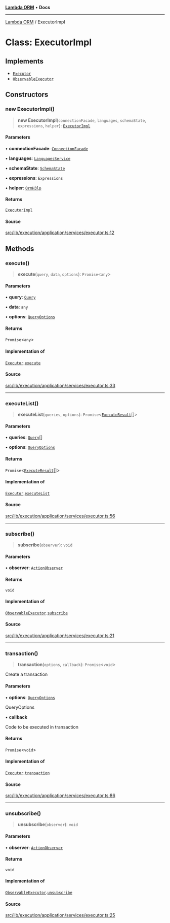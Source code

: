 [**Lambda ORM**](../README.md) • **Docs**

***

[Lambda ORM](../README.md) / ExecutorImpl

# Class: ExecutorImpl

## Implements

- [`Executor`](../interfaces/Executor.md)
- [`ObservableExecutor`](../interfaces/ObservableExecutor.md)

## Constructors

### new ExecutorImpl()

> **new ExecutorImpl**(`connectionFacade`, `languages`, `schemaState`, `expressions`, `helper`): [`ExecutorImpl`](ExecutorImpl.md)

#### Parameters

• **connectionFacade**: [`ConnectionFacade`](ConnectionFacade.md)

• **languages**: [`LanguagesService`](LanguagesService.md)

• **schemaState**: [`SchemaState`](SchemaState.md)

• **expressions**: `Expressions`

• **helper**: [`OrmH3lp`](OrmH3lp.md)

#### Returns

[`ExecutorImpl`](ExecutorImpl.md)

#### Source

[src/lib/execution/application/services/executor.ts:12](https://github.com/lambda-orm/lambdaorm/blob/f8c82a2cc7a2807ec58a8f880e271d3fde41079e/src/lib/execution/application/services/executor.ts#L12)

## Methods

### execute()

> **execute**(`query`, `data`, `options`): `Promise`\<`any`\>

#### Parameters

• **query**: [`Query`](Query.md)

• **data**: `any`

• **options**: [`QueryOptions`](../interfaces/QueryOptions.md)

#### Returns

`Promise`\<`any`\>

#### Implementation of

[`Executor`](../interfaces/Executor.md).[`execute`](../interfaces/Executor.md#execute)

#### Source

[src/lib/execution/application/services/executor.ts:33](https://github.com/lambda-orm/lambdaorm/blob/f8c82a2cc7a2807ec58a8f880e271d3fde41079e/src/lib/execution/application/services/executor.ts#L33)

***

### executeList()

> **executeList**(`queries`, `options`): `Promise`\<[`ExecuteResult`](../interfaces/ExecuteResult.md)[]\>

#### Parameters

• **queries**: [`Query`](Query.md)[]

• **options**: [`QueryOptions`](../interfaces/QueryOptions.md)

#### Returns

`Promise`\<[`ExecuteResult`](../interfaces/ExecuteResult.md)[]\>

#### Implementation of

[`Executor`](../interfaces/Executor.md).[`executeList`](../interfaces/Executor.md#executelist)

#### Source

[src/lib/execution/application/services/executor.ts:56](https://github.com/lambda-orm/lambdaorm/blob/f8c82a2cc7a2807ec58a8f880e271d3fde41079e/src/lib/execution/application/services/executor.ts#L56)

***

### subscribe()

> **subscribe**(`observer`): `void`

#### Parameters

• **observer**: [`ActionObserver`](ActionObserver.md)

#### Returns

`void`

#### Implementation of

[`ObservableExecutor`](../interfaces/ObservableExecutor.md).[`subscribe`](../interfaces/ObservableExecutor.md#subscribe)

#### Source

[src/lib/execution/application/services/executor.ts:21](https://github.com/lambda-orm/lambdaorm/blob/f8c82a2cc7a2807ec58a8f880e271d3fde41079e/src/lib/execution/application/services/executor.ts#L21)

***

### transaction()

> **transaction**(`options`, `callback`): `Promise`\<`void`\>

Create a transaction

#### Parameters

• **options**: [`QueryOptions`](../interfaces/QueryOptions.md)

QueryOptions

• **callback**

Code to be executed in transaction

#### Returns

`Promise`\<`void`\>

#### Implementation of

[`Executor`](../interfaces/Executor.md).[`transaction`](../interfaces/Executor.md#transaction)

#### Source

[src/lib/execution/application/services/executor.ts:86](https://github.com/lambda-orm/lambdaorm/blob/f8c82a2cc7a2807ec58a8f880e271d3fde41079e/src/lib/execution/application/services/executor.ts#L86)

***

### unsubscribe()

> **unsubscribe**(`observer`): `void`

#### Parameters

• **observer**: [`ActionObserver`](ActionObserver.md)

#### Returns

`void`

#### Implementation of

[`ObservableExecutor`](../interfaces/ObservableExecutor.md).[`unsubscribe`](../interfaces/ObservableExecutor.md#unsubscribe)

#### Source

[src/lib/execution/application/services/executor.ts:25](https://github.com/lambda-orm/lambdaorm/blob/f8c82a2cc7a2807ec58a8f880e271d3fde41079e/src/lib/execution/application/services/executor.ts#L25)
